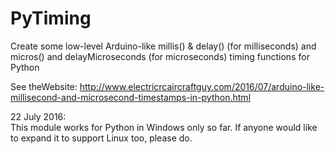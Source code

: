 # PyTiming
Create some low-level Arduino-like millis() &amp; delay() (for milliseconds) and micros() and delayMicroseconds (for microseconds) timing functions for Python

See theWebsite: 
http://www.electricrcaircraftguy.com/2016/07/arduino-like-millisecond-and-microsecond-timestamps-in-python.html

22 July 2016:  
This module works for Python in Windows only so far. If anyone would like to expand it to support Linux too, please do.
